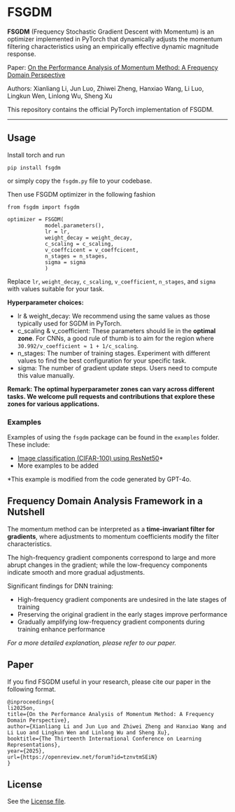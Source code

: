 # FSGDM

**FSGDM** (Frequency Stochastic Gradient Descent with Momentum) is an optimizer implemented in PyTorch that dynamically adjusts the momentum filtering characteristics using an empirically effective dynamic magnitude response.

Paper: [On the Performance Analysis of Momentum Method: A Frequency Domain Perspective](https://openreview.net/forum?id=tznvtmSEiN)

Authors: Xianliang Li, Jun Luo, Zhiwei Zheng, Hanxiao Wang, Li Luo, Lingkun Wen, Linlong Wu, Sheng Xu

This repository contains the official PyTorch implementation of FSGDM.

---

## Usage

Install torch and run

```
pip install fsgdm
```

or simply copy the `fsgdm.py` file to your codebase.

Then use FSGDM optimizer in the following fashion

```
from fsgdm import fsgdm

optimizer = FSGDM(
            model.parameters(), 
            lr = lr,                        
            weight_decay = weight_decay,
            c_scaling = c_scaling, 
            v_coeffcicent = v_coeffcicent, 
            n_stages = n_stages, 
            sigma = sigma
            )
```

Replace `lr`, `weight_decay`, `c_scaling`, `v_coefficient`, `n_stages`, and `sigma` with values suitable for your task.

**Hyperparameter choices:**

- lr & weight_decay: We recommend using the same values as those typically used for SGDM in PyTorch.
- c_scaling & v_coefficient: These parameters should lie in the **optimal zone**. For CNNs, a good rule of thumb is to aim for the region where `30.992/v_coefficient ≈ 1 + 1/c_scaling`.
- n_stages: The number of training stages. Experiment with different values to find the best configuration for your specific task.
- sigma: The number of gradient update steps. Users need to compute this value manually.

**Remark: The optimal hyperparameter zones can vary across different tasks. We welcome pull requests and contributions that explore these zones for various applications.**

### Examples

Examples of using the `fsgdm` package can be found in the `examples` folder. These include:

- [Image classification (CIFAR-100) using ResNet50](./examples/CIFAR100/)*
- More examples to be added

*This example is modified from the code generated by GPT-4o.

## Frequency Domain Analysis Framework in a Nutshell

The momentum method can be interpreted as a **time-invariant filter for gradients**, where adjustments to momentum coefficients modify the filter characteristics.

The high-frequency gradient components correspond to large and more abrupt changes in the gradient; while the low-frequency components indicate smooth and more gradual adjustments.

Significant findings for DNN training:

- High-frequency gradient components are undesired in the late stages of training
- Preserving the original gradient in the early stages improve performance
- Gradually amplifying low-frequency gradient components during training enhance performance

*For a more detailed explanation, please refer to our paper.*

## Paper

If you find FSGDM useful in your research, please cite our paper in the following format.

```
@inproceedings{
li2025on,
title={On the Performance Analysis of Momentum Method: A Frequency Domain Perspective},
author={Xianliang Li and Jun Luo and Zhiwei Zheng and Hanxiao Wang and Li Luo and Lingkun Wen and Linlong Wu and Sheng Xu},
booktitle={The Thirteenth International Conference on Learning Representations},
year={2025},
url={https://openreview.net/forum?id=tznvtmSEiN}
}
```

## License

See the [License file](/LICENSE).

